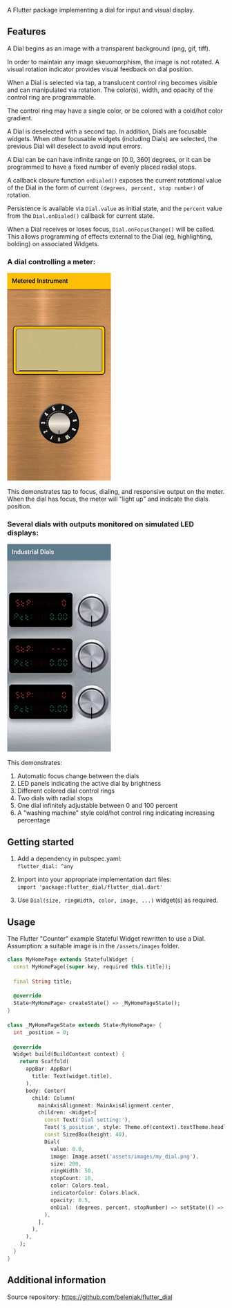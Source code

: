 <!--
This README describes the package. If you publish this package to pub.dev,
this README's contents appear on the landing page for your package.

For information about how to write a good package README, see the guide for
[writing package pages](https://dart.dev/guides/libraries/writing-package-pages).

For general information about developing packages, see the Dart guide for
[creating packages](https://dart.dev/guides/libraries/create-library-packages)
and the Flutter guide for
[developing packages and plugins](https://flutter.dev/developing-packages).
-->

A Flutter package implementing a dial for input and visual display.

## Features

A Dial begins as an image with a transparent background (png, gif, tiff).

In order to maintain any image skeuomorphism, the image is not rotated.
A visual rotation indicator provides visual feedback on dial position.

When a Dial is selected via tap, a translucent control ring becomes visible
and can manipulated via rotation.  The color(s), width, and opacity of the
control ring are programmable.

The control ring may have a single color, or be colored with a cold/hot
color gradient.

A Dial is deselected with a second tap.  In addition, Dials are focusable
widgets.  When other focusable widgets (including Dials) are selected,
the previous Dial will deselect to avoid input errors.

A Dial can be can have infinite range on [0.0, 360] degrees, or it can
be programmed to have a fixed number of evenly placed radial stops.

A callback closure function ```onDialed()``` exposes the current rotational value
of the Dial in the form of current ```(degrees, percent, stop number)``` of rotation.

Persistence is available via ```Dial.value``` as initial state, and the ```percent```
value from the ```Dial.onDialed()``` callback for current state.

When a Dial receives or loses focus, ```Dial.onFocusChange()``` will be called.  This
allows programming of effects external to the Dial (eg, highlighting, bolding) on
associated Widgets.



### A dial controlling a meter:
![Metered Dial](https://raw.githubusercontent.com/beleniak/flutter_dial/assets/Metered_Dial.gif)

This demonstrates tap to focus, dialing, and responsive output on the meter.
When the dial has focus, the meter will "light up" and indicate the dials position.



### Several dials with outputs monitored on simulated LED displays:
![Industrial_Dials](https://raw.githubusercontent.com/beleniak/flutter_dial/assets/Industrial_Dials.gif)

This demonstrates:
1. Automatic focus change between the dials
2. LED panels indicating the active dial by brightness
3. Different colored dial control rings
4. Two dials with radial stops
5. One dial infinitely adjustable between 0 and 100 percent
6. A "washing machine" style cold/hot control ring indicating increasing percentage

## Getting started

1. Add a dependency in pubspec.yaml:  
```flutter_dial: ^any```

2. Import into your appropriate implementation dart files:  
```import 'package:flutter_dial/flutter_dial.dart'```

3. Use ```Dial(size, ringWidth, color, image, ...)``` widget(s) as required.

## Usage

The Flutter "Counter" example Stateful Widget rewritten to use a Dial.
Assumption: a suitable image is in the ```/assets/images``` folder.

```dart
class MyHomePage extends StatefulWidget {
  const MyHomePage({super.key, required this.title});

  final String title;

  @override
  State<MyHomePage> createState() => _MyHomePageState();
}

class _MyHomePageState extends State<MyHomePage> {
  int _position = 0;

  @override
  Widget build(BuildContext context) {
    return Scaffold(
      appBar: AppBar(
        title: Text(widget.title),
      ),
      body: Center(
        child: Column(
          mainAxisAlignment: MainAxisAlignment.center,
          children: <Widget>[
            const Text('Dial setting:'),
            Text('$_position', style: Theme.of(context).textTheme.headlineMedium),
            const SizedBox(height: 40),
            Dial(
              value: 0.0,
              image: Image.asset('assets/images/my_dial.png'),
              size: 200,
              ringWidth: 50,
              stopCount: 10,
              color: Colors.teal,
              indicatorColor: Colors.black,
              opacity: 0.5,
              onDial: (degrees, percent, stopNumber) => setState(() => _position = stopNumber),
            ),
          ],
        ),
      ),
    );
  }
}

```

## Additional information

Source repository:
https://github.com/beleniak/flutter_dial
